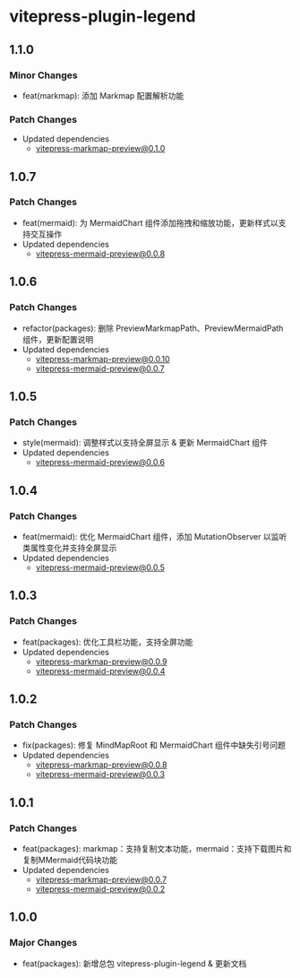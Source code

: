 # vitepress-plugin-legend

## 1.1.0

### Minor Changes

- feat(markmap): 添加 Markmap 配置解析功能

### Patch Changes

- Updated dependencies
  - vitepress-markmap-preview@0.1.0

## 1.0.7

### Patch Changes

- feat(mermaid): 为 MermaidChart 组件添加拖拽和缩放功能，更新样式以支持交互操作
- Updated dependencies
  - vitepress-mermaid-preview@0.0.8

## 1.0.6

### Patch Changes

- refactor(packages): 删除 PreviewMarkmapPath、PreviewMermaidPath 组件，更新配置说明
- Updated dependencies
  - vitepress-markmap-preview@0.0.10
  - vitepress-mermaid-preview@0.0.7

## 1.0.5

### Patch Changes

- style(mermaid): 调整样式以支持全屏显示 & 更新 MermaidChart 组件
- Updated dependencies
  - vitepress-mermaid-preview@0.0.6

## 1.0.4

### Patch Changes

- feat(mermaid): 优化 MermaidChart 组件，添加 MutationObserver 以监听类属性变化并支持全屏显示
- Updated dependencies
  - vitepress-mermaid-preview@0.0.5

## 1.0.3

### Patch Changes

- feat(packages): 优化工具栏功能，支持全屏功能
- Updated dependencies
  - vitepress-markmap-preview@0.0.9
  - vitepress-mermaid-preview@0.0.4

## 1.0.2

### Patch Changes

- fix(packages): 修复 MindMapRoot 和 MermaidChart 组件中缺失引号问题
- Updated dependencies
  - vitepress-markmap-preview@0.0.8
  - vitepress-mermaid-preview@0.0.3

## 1.0.1

### Patch Changes

- feat(packages): markmap：支持复制文本功能，mermaid：支持下载图片和复制MMermaid代码块功能
- Updated dependencies
  - vitepress-markmap-preview@0.0.7
  - vitepress-mermaid-preview@0.0.2

## 1.0.0

### Major Changes

- feat(packages): 新增总包 vitepress-plugin-legend & 更新文档
